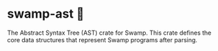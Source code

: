# swamp-ast 🐊

The Abstract Syntax Tree (AST) crate for Swamp. This crate defines the core data 
structures that represent Swamp programs after parsing.
